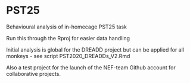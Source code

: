 # PST25
Behavioural analysis of in-homecage PST25 task

Run this through the Rproj for easier data handling

Initial analysis is global for the DREADD project but can be applied for all monkeys - see script PST2020_DREADDs_V2.Rmd

Also a test project for the launch of the NEF-team Github account for collaborative projects. 
